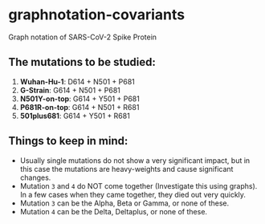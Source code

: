 # graphnotation-covariants
Graph notation of SARS-CoV-2 Spike Protein

## The mutations to be studied:

1. **Wuhan-Hu-1**: D614 + N501 + P681
2. **G-Strain**: G614 + N501 + P681
3. **N501Y-on-top**: G614 + Y501 + P681
4. **P681R-on-top**: G614 + N501 + R681
5. **501plus681**: G614 + Y501 + R681

## Things to keep in mind:
- Usually single mutations do not show a very significant impact, but in this case the mutations are heavy-weights and cause significant changes.
- Mutation `3` and `4` do NOT come together (Investigate this using graphs). In a few cases when they came together, they died out very quickly.
- Mutation `3` can be the Alpha, Beta or Gamma, or none of these.
- Mutation `4` can be the Delta, Deltaplus, or none of these.